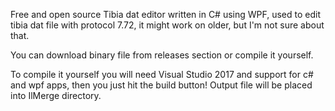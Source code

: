 Free and open source Tibia dat editor written in C# using WPF, used to edit tibia dat file with protocol 7.72, it might work on older, but I'm not sure about that.

You can download binary file from releases section or compile it yourself. 

To compile it yourself you will need Visual Studio 2017 and support for c# and wpf apps, then you just hit the build button!
Output file will be placed into IlMerge directory.
